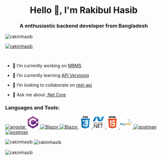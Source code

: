 <h1 align="center">Hello 👋, I'm Rakibul Hasib</h1>
<h3 align="center">A enthusiastic backend developer from Bangladesh</h3>

<p align="left"> <img src="https://komarev.com/ghpvc/?username=RakibulHasib&label=Profile%20views&color=0e75b6&style=flat" alt="rakimhasib" /> </p>

<p align="left"> <a href="https://github.com/ryo-ma/github-profile-trophy"><img src="https://github-profile-trophy.vercel.app/?username=RakibulHasib" alt="rakimhasib" /></a> </p>

<p align="left"> <a href="https://twitter.com/" target="blank"><img src="https://img.shields.io/twitter/follow/?logo=twitter&style=for-the-badge" alt="" /></a> </p>

- 🔭 I’m currently working on [MRMS](https://github.com/RakibulHasib/MRMS)

- 🌱 I’m currently learning  [API Versionig](https://github.com/kane-armstrong/dotnet-core-api-versioning-and-open-api)

- 👯 I’m looking to collaborate on [rest-api](https://github.com/topics/rest-api)

- 💬 Ask me about [.Net Core](https://dotnet.microsoft.com/en-us/)


<h3 align="left">Languages and Tools:</h3>
<p align="left"> <a href="https://angular.io" target="_blank" rel="noreferrer"> <img src="https://angular.io/assets/images/logos/angular/angular.svg" alt="angular" width="40" height="40"/> </a> <a href="https://www.w3schools.com/cs/" target="_blank" rel="noreferrer"> <img src="https://raw.githubusercontent.com/devicons/devicon/master/icons/csharp/csharp-original.svg" alt="csharp" width="40" height="40"/> </a> <a href="https://blazor.net" target="_blank" rel="noreferrer">
  <img src="https://external-preview.redd.it/ei0DsOk2AURy9qz9HX82moF0BAtKgFC2ZA4wEr2dxi8.jpg?auto=webp&s=44b9388ad3ff4033f718e3bd9a33b34143879ab9" alt="Blazor" width="40" height="40"/>
</a> 
<a href="https://blazor.net" target="_blank" rel="noreferrer">
  <img src="https://devblogs.microsoft.com/dotnet/wp-content/uploads/sites/16/2019/04/BrandBlazor_nohalo_1000x.png" alt="Blazor" width="40" height="40"/>
</a><a href="https://www.w3schools.com/css/" target="_blank" rel="noreferrer"> <img src="https://raw.githubusercontent.com/devicons/devicon/master/icons/css3/css3-original-wordmark.svg" alt="css3" width="40" height="40"/> </a> <a href="https://dotnet.microsoft.com/" target="_blank" rel="noreferrer"> <img src="https://raw.githubusercontent.com/devicons/devicon/master/icons/dot-net/dot-net-original-wordmark.svg" alt="dotnet" width="40" height="40"/> <a href="https://www.w3.org/html/" target="_blank" rel="noreferrer"> <img src="https://raw.githubusercontent.com/devicons/devicon/master/icons/html5/html5-original-wordmark.svg" alt="html5" width="40" height="40"/>  </a> <a href="https://www.mysql.com/" target="_blank" rel="noreferrer"> <img src="https://raw.githubusercontent.com/devicons/devicon/master/icons/mysql/mysql-original-wordmark.svg" alt="mysql" width="40" height="40"/>  <a href="https://postman.com" target="_blank" rel="noreferrer"> <img src="https://www.vectorlogo.zone/logos/getpostman/getpostman-icon.svg" alt="postman" width="40" height="40"/> </a>
<a href="https://postman.com" target="_blank" rel="noreferrer"> <img src="https://encrypted-tbn0.gstatic.com/images?q=tbn:ANd9GcRQb6L9V203q2DW4S9KmzyKQ92saH8cdUOYVw&usqp=CAU" alt="postman" width="40" height="40"/> </a>  </p>

<p><img align="left" src="https://github-readme-stats.vercel.app/api/top-langs?username=RakibulHasib&show_icons=true&locale=en&layout=compact" alt="rakimhasib" /></p>

<p>&nbsp;<img align="center" src="https://github-readme-stats.vercel.app/api?username=RakibulHasib&show_icons=true&locale=en" alt="rakimhasib" /></p>

<p><img align="center" src="https://github-readme-streak-stats.herokuapp.com/?user=RakibulHasib&" alt="rakimhasib" /></p>
